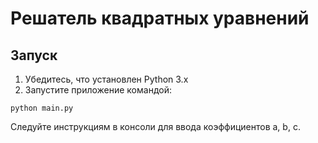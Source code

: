 # Решатель квадратных уравнений

## Запуск

1. Убедитесь, что установлен Python 3.x
2. Запустите приложение командой:

```
python main.py
```

Следуйте инструкциям в консоли для ввода коэффициентов a, b, c.